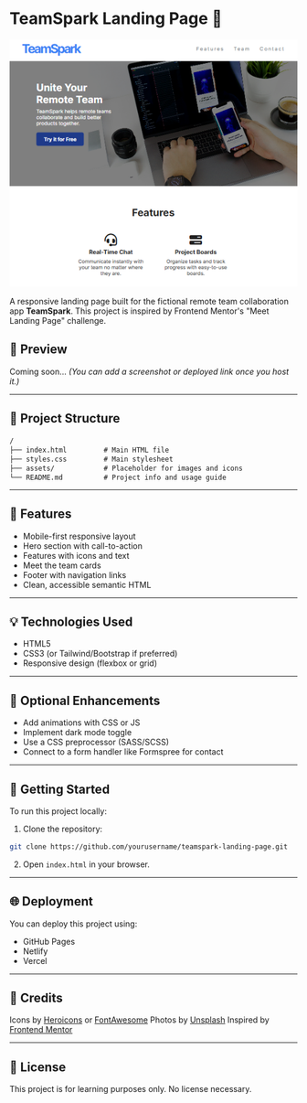 # TeamSpark Landing Page 🚀

![Preview](./assets/images/TeamSpark%20Website.png "Preview")

A responsive landing page built for the fictional remote team collaboration app **TeamSpark**. This project is inspired by Frontend Mentor's "Meet Landing Page" challenge.

## 📸 Preview

Coming soon... *(You can add a screenshot or deployed link once you host it.)*

---

## 📁 Project Structure

```
/
├── index.html         # Main HTML file
├── styles.css         # Main stylesheet
├── assets/            # Placeholder for images and icons
└── README.md          # Project info and usage guide
```

---

## 🎯 Features

* Mobile-first responsive layout
* Hero section with call-to-action
* Features with icons and text
* Meet the team cards
* Footer with navigation links
* Clean, accessible semantic HTML

---

## 💡 Technologies Used

* HTML5
* CSS3 (or Tailwind/Bootstrap if preferred)
* Responsive design (flexbox or grid)

---

## 🧩 Optional Enhancements

* Add animations with CSS or JS
* Implement dark mode toggle
* Use a CSS preprocessor (SASS/SCSS)
* Connect to a form handler like Formspree for contact

---

## 🚀 Getting Started

To run this project locally:

1. Clone the repository:

```bash
git clone https://github.com/yourusername/teamspark-landing-page.git
```

2. Open `index.html` in your browser.

---

## 🌐 Deployment

You can deploy this project using:

* GitHub Pages
* Netlify
* Vercel

---

## 🙌 Credits

Icons by [Heroicons](https://heroicons.com) or [FontAwesome](https://fontawesome.com)
Photos by [Unsplash](https://unsplash.com)
Inspired by [Frontend Mentor](https://www.frontendmentor.io)

---

## 📄 License

This project is for learning purposes only. No license necessary.
